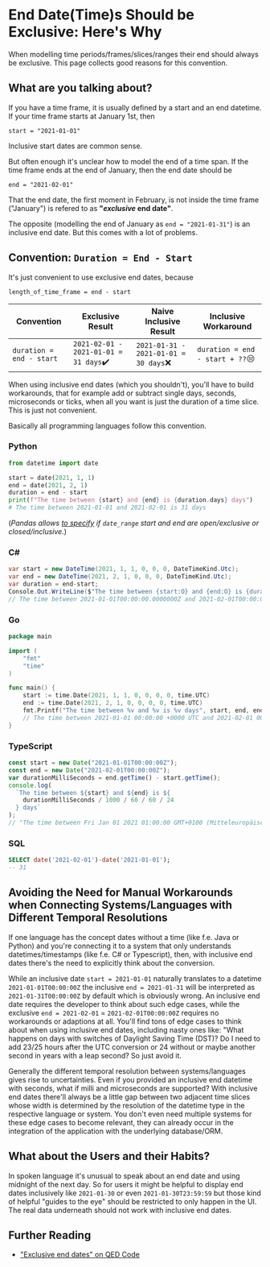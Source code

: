# End Date(Time)s Should be Exclusive: Here's Why

When modelling time periods/frames/slices/ranges their end should always be exclusive. This page collects good reasons for this convention.

## What are you talking about?

If you have a time frame, it is usually defined by a start and an end datetime. If your time frame starts at January 1st, then

```
start = "2021-01-01"
```

Inclusive start dates are common sense.

But often enough it's unclear how to model the end of a time span. If the time frame ends at the end of January, then the end date should be

```
end = "2021-02-01"
```

That the end date, the first moment in February, is not inside the time frame ("January") is refered to as **"_exclusive_ end date"**.

The opposite (modelling the end of January as `end = "2021-01-31"`) is an inclusive end date. But this comes with a lot of problems.

## Convention: `Duration = End - Start`

It's just convenient to use exclusive end dates, because

```
length_of_time_frame = end - start
```

| Convention               | Exclusive Result                      | Naive Inclusive Result                | Inclusive Workaround            |
| ------------------------ | ------------------------------------- | ------------------------------------- | ------------------------------- |
| `duration = end - start` | `2021-02-01 - 2021-01-01 = 31 days`✔️ | `2021-01-31 - 2021-01-01 = 30 days`❌ | `duration = end - start + ??`😒 |

When using inclusive end dates (which you shouldn't), you'll have to build workarounds, that for example add or subtract single days, seconds, microseconds or ticks, when all you want is just the duration of a time slice. This is just not convenient.

Basically all programming languages follow this convention.

### Python

```python
from datetime import date

start = date(2021, 1, 1)
end = date(2021, 2, 1)
duration = end - start
print(f"The time between {start} and {end} is {duration.days} days")
# The time between 2021-01-01 and 2021-02-01 is 31 days
```

(_Pandas allows [to specify](https://pandas.pydata.org/pandas-docs/stable/reference/api/pandas.date_range.html) if `date_range` start and end are open/exclusive or closed/inclusive._)

### C#

```c#
var start = new DateTime(2021, 1, 1, 0, 0, 0, DateTimeKind.Utc);
var end = new DateTime(2021, 2, 1, 0, 0, 0, DateTimeKind.Utc);
var duration = end-start;
Console.Out.WriteLine($"The time between {start:O} and {end:O} is {duration.TotalDays} days");
// The time between 2021-01-01T00:00:00.0000000Z and 2021-02-01T00:00:00.0000000Z is 31 days
```

### Go

```go
package main

import (
	"fmt"
	"time"
)

func main() {
	start := time.Date(2021, 1, 1, 0, 0, 0, 0, time.UTC)
	end := time.Date(2021, 2, 1, 0, 0, 0, 0, time.UTC)
	fmt.Printf("The time between %v and %v is %v days", start, end, end.Sub(start).Hours()/24)
	// The time between 2021-01-01 00:00:00 +0000 UTC and 2021-02-01 00:00:00 +0000 UTC is 31 days
}
```

### TypeScript

```ts
const start = new Date("2021-01-01T00:00:00Z");
const end = new Date("2021-02-01T00:00:00Z");
var durationMilliSeconds = end.getTime() - start.getTime();
console.log(
  `The time between ${start} and ${end} is ${
    durationMilliSeconds / 1000 / 60 / 60 / 24
  } days`
);
// "The time between Fri Jan 01 2021 01:00:00 GMT+0100 (Mitteleuropäische Normalzeit) and Mon Feb 01 2021 01:00:00 GMT+0100 (Mitteleuropäische Normalzeit) is 31 days"
```

### SQL

```sql
SELECT date('2021-02-01')-date('2021-01-01');
-- 31
```

## Avoiding the Need for Manual Workarounds when Connecting Systems/Languages with Different Temporal Resolutions

If one language has the concept dates without a time (like f.e. Java or Python) and you're connecting it to a system that only understands datetimes/timestamps (like f.e. C# or Typescript), then, with inclusive end dates there's the need to explicitly think about the conversion.

While an inclusive date `start = 2021-01-01` naturally translates to a datetime `2021-01-01T00:00:00Z` the inclusive `end = 2021-01-31` will be interpreted as `2021-01-31T00:00:00Z` by default which is obviously wrong. An inclusive end date requires the developer to think about such edge cases, while the exclusive `end = 2021-02-01` = `2021-02-01T00:00:00Z` requires no workarounds or adaptions at all. You'll find tons of edge cases to think about when using inclusive end dates, including nasty ones like: "What happens on days with switches of Daylight Saving Time (DST)? Do I need to add 23/25 hours after the UTC conversion or 24 without or maybe another second in years with a leap second? So just avoid it.

Generally the different temporal resolution between systems/languages gives rise to uncertainties. Even if you provided an inclusive end datetime with seconds, what if milli and microseconds are supported? With inclusive end dates there'll always be a little gap between two adjacent time slices whose width is determined by the resolution of the datetime type in the respective language or system. You don't even need multiple systems for these edge cases to become relevant, they can already occur in the integration of the application with the underlying database/ORM.

## What about the Users and their Habits?
In spoken language it's unusual to speak about an end date and using midnight of the next day.
So for users it might be helpful to display end dates inclusively like `2021-01-30` or even `2021-01-30T23:59:59` but those kind of helpful "guides to the eye" should be restricted to only happen in the UI. The real data underneath should not work with inclusive end dates.

## Further Reading

- ["Exclusive end dates" on QED Code](http://qedcode.com/content/exclusive-end-dates.html)
